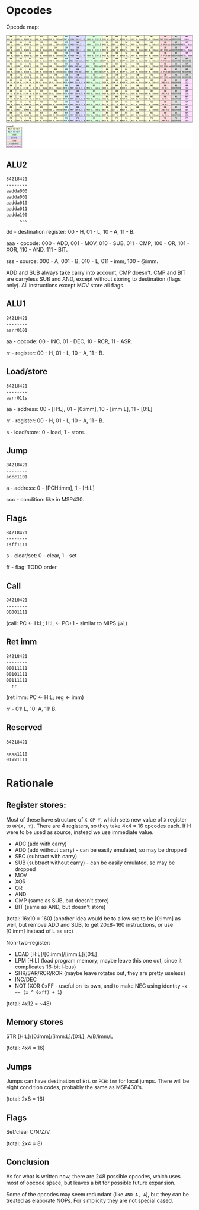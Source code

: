 # Opcodes

Opcode map:

![map](images/opcode_map.png?raw=true)

## ALU2

```
84218421
--------
aadda000
aadda001
aadda010
aadda011
aadda100
     sss
```

dd - destination register: 00 - H, 01 - L, 10 - A, 11 - B.

aaa - opcode: 000 - ADD, 001 - MOV, 010 - SUB, 011 - CMP, 100 - OR, 101 - XOR, 110 - AND, 111 - BIT.

sss - source: 000 - A, 001 - B, 010 - L, 011 - imm, 100 - @imm.

ADD and SUB always take carry into account, CMP doesn't. CMP and BIT are carryless SUB and AND, except
without storing to destination (flags only). All instructions except MOV store all flags.

## ALU1

```
84218421
--------
aarr0101
```

aa - opcode: 00 - INC, 01 - DEC, 10 - RCR, 11 - ASR.

rr - register: 00 - H, 01 - L, 10 - A, 11 - B.

## Load/store

```
84218421
--------
aarr011s
```

aa - address: 00 - [H:L], 01 - [0:imm], 10 - [imm:L], 11 - [0:L]

rr - register: 00 - H, 01 - L, 10 - A, 11 - B.

s - load/store: 0 - load, 1 - store.

## Jump

```
84218421
--------
accc1101
```

a - address: 0 - [PCH:imm], 1 - [H:L]

ccc - condition: like in MSP430.

## Flags

```
84218421
--------
1sff1111
```

s - clear/set: 0 - clear, 1 - set

ff - flag: TODO order

## Call

```
84218421
--------
00001111
```

(call: PC <- H:L; H:L <- PC+1 - similar to MIPS `jal`)

## Ret imm

```
84218421
--------
00011111
00101111
00111111
  rr
```

(ret imm: PC <- H:L; reg <- imm)

rr - 01: L, 10: A, 11: B.

## Reserved

```
84218421
--------
xxxx1110
01xx1111
```

# Rationale

## Register stores:

Most of these have structure of `X OP Y`, which sets new value of `X` register to `OP(X, Y)`.
There are 4 registers, so they take 4x4 = 16 opcodes each. If H were to be used as source,
instead we use immediate value.
- ADC (add with carry)
- ADD (add without carry) - can be easily emulated, so may be dropped
- SBC (subtract with carry)
- SUB (subtract without carry) - can be easily emulated, so may be dropped
- MOV
- XOR
- OR
- AND
- CMP (same as SUB, but doesn't store)
- BIT (same as AND, but doesn't store)

(total: 16x10 = 160)
(another idea would be to allow src to be [0:imm] as well, but remove ADD and SUB, to get 20x8=160
instructions, or use [0:imm] instead of L as src)

Non-two-register:
- LOAD [H:L]/[0:imm]/[imm:L]/[0:L]
- LPM [H:L] (load program memory; maybe leave this one out, since it complicates 16-bit I-bus)
- SHR/SAR/RCR/ROR (maybe leave rotates out, they are pretty useless)
- INC/DEC
- NOT (XOR 0xFF - useful on its own, and to make NEG using identity `-x == (x ^ 0xff) + 1`)

(total: 4x12 = ~48)

## Memory stores

STR [H:L]/[0:imm]/[imm:L]/[0:L], A/B/imm/L

(total: 4x4 = 16)

## Jumps

Jumps can have destination of `H:L` or `PCH:imm` for local jumps. There will be eight condition
codes, probably the same as MSP430's.

(total: 2x8 = 16)

## Flags

Set/clear C/N/Z/V.

(total: 2x4 = 8)

## Conclusion

As for what is written now, there are 248 possible opcodes, which uses most of opcode space, but
leaves a bit for possible future expansion.

Some of the opcodes may seem redundant (like `AND A, A`), but they can be treated as elaborate NOPs.
For simplicity they are not special cased.
